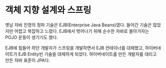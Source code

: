 # 객체 지향 설계와 스프링

옛날 자바 진영의 정파 기술은 EJB(Enterprise Java Beans)였다. 들어간 기술은 많았지만 어렵고 복잡하고 느렸다. EJB에서 벗어나기 위해 순수한 자바로 돌아가자는 POJO 운동이 생기기도 했다.

EJB에 힘들어 하던 개발자가 스프링을 개발하면서 EJB 컨테이너를 대체했고, 하이버네이트가 EJB Entity빈 기술을 대체하게 되었다. 하이버네이트를 만든 개발자를 데리고 만든 자바 표준이 JPA다.